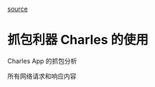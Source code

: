 [source](https://kaiwu.lagou.com/course/courseInfo.htm?courseId=46#/detail/pc?id=1691)

# 抓包利器 Charles 的使用

Charles  App 的抓包分析

所有网络请求和响应内容